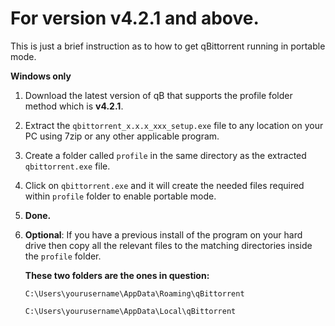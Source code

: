 # For version v4.2.1 and above.

This is just a brief instruction as to how to get qBittorrent running in portable mode.

**Windows only**
1. Download the latest version of qB that supports the profile folder method which is **v4.2.1**.
2. Extract the `qbittorrent_x.x.x_xxx_setup.exe` file to any location on your PC using 7zip or any other applicable program.
3. Create a folder called `profile` in the same directory as the extracted `qbittorrent.exe` file.
4. Click on `qbittorrent.exe` and it will create the needed files required within `profile` folder to enable portable mode.
5. **Done.**
6. **Optional**: If you have a previous install of the program on your hard drive then copy all the relevant files to the matching directories inside the `profile` folder.

    **These two folders are the ones in question:**

    `C:\Users\yourusername\AppData\Roaming\qBittorrent`

    `C:\Users\yourusername\AppData\Local\qBittorrent`